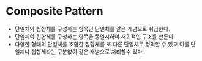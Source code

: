 # Composite Pattern

- 단일체와 집합체를 구성하는 항목인 단일체를 같은 개념으로 취급한다.
- 단일체와 집합체를 구성하는 항목을 동일시하여 재귀적인 구조를 만든다.
- 다양한 형태의 단일체를 조합한 집합체를 또 다른 단일체로 정의할 수 있고 이를 단일체나 집합체라는 구분없이 같은 개념으로 처리할수 있다.
